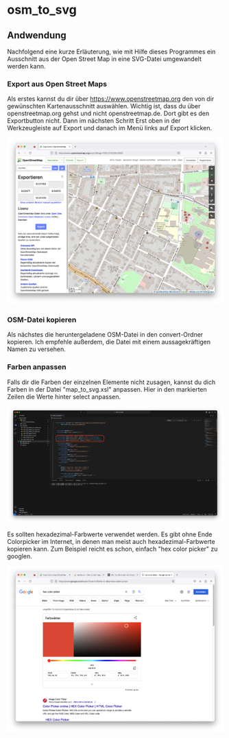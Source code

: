 # osm_to_svg

## Andwendung
Nachfolgend eine kurze Erläuterung, wie mit Hilfe dieses Programmes ein Ausschnitt aus der Open Street Map in eine SVG-Datei umgewandelt werden kann.

### Export aus Open Street Maps
Als erstes kannst du dir über https://www.openstreetmap.org den von dir gewünschten Kartenausschnitt auswählen. Wichtig ist, dass du über openstreetmap.org gehst und nicht openstreetmap.de. Dort gibt es den Exportbutton nicht.
Dann im nächsten Schritt Erst oben in der Werkzeugleiste auf Export und danach im Menü links auf Export klicken.

![osm_map](./assets/osm_screenshot.png)

### OSM-Datei kopieren
Als nächstes die heruntergeladene OSM-Datei in den convert-Ordner kopieren. Ich empfehle außerdem, die Datei mit einem aussagekräftigen Namen zu versehen.

###


### Farben anpassen
Falls dir die Farben der einzelnen Elemente nicht zusagen, kannst du dich Farben in der Datei "map_to_svg.xsl" anpassen. Hier in den markierten Zeilen die Werte hinter select anpassen.

![osm_map](./assets/xsl_color.png)

Es sollten hexadezimal-Farbwerte verwendet werden. Es gibt ohne Ende Colorpicker im Internet, in denen man meist auch hexadezimal-Farbwerte kopieren kann. Zum Beispiel reicht es schon, einfach "hex color picker" zu googlen.

![hex_color_picker](./assets/hex_color_picker.png)